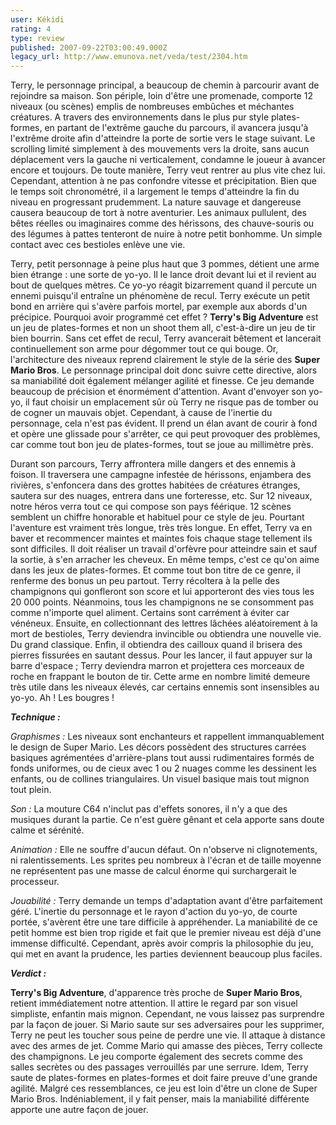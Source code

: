 ```yaml
---
user: Kékidi
rating: 4
type: review
published: 2007-09-22T03:00:49.000Z
legacy_url: http://www.emunova.net/veda/test/2304.htm
---
```

Terry, le personnage principal, a beaucoup de chemin à parcourir avant de rejoindre sa maison. Son périple, loin d'être une promenade, comporte 12 niveaux (ou scènes) emplis de nombreuses embûches et méchantes créatures. A travers des environnements dans le plus pur style plates-formes, en partant de l'extrême gauche du parcours, il avancera jusqu'à l'extrême droite afin d'atteindre la porte de sortie vers le stage suivant. Le scrolling limité simplement à des mouvements vers la droite, sans aucun déplacement vers la gauche ni verticalement, condamne le joueur à avancer encore et toujours. De toute manière, Terry veut rentrer au plus vite chez lui. Cependant, attention à ne pas confondre vitesse et précipitation. Bien que le temps soit chronométré, il a largement le temps d'atteindre la fin du niveau en progressant prudemment. La nature sauvage et dangereuse causera beaucoup de tort à notre aventurier. Les animaux pullulent, des bêtes réelles ou imaginaires comme des hérissons, des chauve-souris ou des légumes à pattes tenteront de nuire à notre petit bonhomme. Un simple contact avec ces bestioles enlève une vie.  

  

Terry, petit personnage à peine plus haut que 3 pommes, détient une arme bien étrange : une sorte de yo-yo. Il le lance droit devant lui et il revient au bout de quelques mètres. Ce yo-yo réagit bizarrement quand il percute un ennemi puisqu'il entraîne un phénomène de recul. Terry exécute un petit bond en arrière qui s'avère parfois mortel, par exemple aux abords d'un précipice. Pourquoi avoir programmé cet effet ? **Terry's Big Adventure** est un jeu de plates-formes et non un shoot them all, c'est-à-dire un jeu de tir bien bourrin. Sans cet effet de recul, Terry avancerait bêtement et lancerait continuellement son arme pour dégommer tout ce qui bouge. Or, l'architecture des niveaux reprend clairement le style de la série des **Super Mario Bros**. Le personnage principal doit donc suivre cette directive, alors sa maniabilité doit également mélanger agilité et finesse. Ce jeu demande beaucoup de précision et énormément d'attention. Avant d'envoyer son yo-yo, il faut choisir un emplacement sûr où Terry ne risque pas de tomber ou de cogner un mauvais objet. Cependant, à cause de l'inertie du personnage, cela n'est pas évident. Il prend un élan avant de courir à fond et opère une glissade pour s'arrêter, ce qui peut provoquer des problèmes, car comme tout bon jeu de plates-formes, tout se joue au millimètre près.  

  

Durant son parcours, Terry affrontera mille dangers et des ennemis à foison. Il traversera une campagne infestée de hérissons, enjambera des rivières, s'enfoncera dans des grottes habitées de créatures étranges, sautera sur des nuages, entrera dans une forteresse, etc. Sur 12 niveaux, notre héros verra tout ce qui compose son pays féérique. 12 scènes semblent un chiffre honorable et habituel pour ce style de jeu. Pourtant l'aventure est vraiment très longue, très très longue. En effet, Terry va en baver et recommencer maintes et maintes fois chaque stage tellement ils sont difficiles. Il doit réaliser un travail d'orfèvre pour atteindre sain et sauf la sortie, à s'en arracher les cheveux. En même temps, c'est ce qu'on aime dans les jeux de plates-formes. Et comme tout bon titre de ce genre, il renferme des bonus un peu partout. Terry récoltera à la pelle des champignons qui gonfleront son score et lui apporteront des vies tous les 20 000 points. Néanmoins, tous les champignons ne se consomment pas comme n'importe quel aliment. Certains sont carrément à éviter car vénéneux. Ensuite, en collectionnant des lettres lâchées aléatoirement à la mort de bestioles, Terry deviendra invincible ou obtiendra une nouvelle vie. Du grand classique. Enfin, il obtiendra des cailloux quand il brisera des pierres fissurées en sautant dessus. Pour les lancer, il faut appuyer sur la barre d'espace ; Terry deviendra marron et projettera ces morceaux de roche en frappant le bouton de tir. Cette arme en nombre limité demeure très utile dans les niveaux élevés, car certains ennemis sont insensibles au yo-yo. Ah ! Les bougres !  

  

_**Technique :**_  

  

_Graphismes :_ Les niveaux sont enchanteurs et rappellent immanquablement le design de Super Mario. Les décors possèdent des structures carrées basiques agrémentées d'arrière-plans tout aussi rudimentaires formés de fonds uniformes, ou de cieux avec 1 ou 2 nuages comme les dessinent les enfants, ou de collines triangulaires. Un visuel basique mais tout mignon tout plein.  

  

_Son :_ La mouture C64 n'inclut pas d'effets sonores, il n'y a que des musiques durant la partie. Ce n'est guère gênant et cela apporte sans doute calme et sérénité.  

  

_Animation :_ Elle ne souffre d'aucun défaut. On n'observe ni clignotements, ni ralentissements. Les sprites peu nombreux à l'écran et de taille moyenne ne représentent pas une masse de calcul énorme qui surchargerait le processeur.  

  

_Jouabilité :_ Terry demande un temps d'adaptation avant d'être parfaitement géré. L'inertie du personnage et le rayon d'action du yo-yo, de courte portée, s'avèrent être une tare difficile à appréhender. La maniabilité de ce petit homme est bien trop rigide et fait que le premier niveau est déjà d'une immense difficulté. Cependant, après avoir compris la philosophie du jeu, qui met en avant la prudence, les parties deviennent beaucoup plus faciles.  

  

_**Verdict :**_  

  

**Terry's Big Adventure**, d'apparence très proche de **Super Mario Bros**, retient immédiatement notre attention. Il attire le regard par son visuel simpliste, enfantin mais mignon. Cependant, ne vous laissez pas surprendre par la façon de jouer. Si Mario saute sur ses adversaires pour les supprimer, Terry ne peut les toucher sous peine de perdre une vie. Il attaque à distance avec des armes de jet. Comme Mario qui amasse des pièces, Terry collecte des champignons. Le jeu comporte également des secrets comme des salles secrètes ou des passages verrouillés par une serrure. Idem, Terry saute de plates-formes en plates-formes et doit faire preuve d'une grande agilité. Malgré ces ressemblances, ce jeu est loin d'être un clone de Super Mario Bros. Indéniablement, il y fait penser, mais la maniabilité différente apporte une autre façon de jouer.